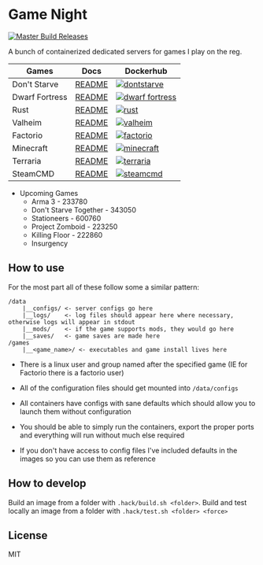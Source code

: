 # Game Night

[![Master Build Releases](https://github.com/adamveld12/gamenight/actions/workflows/master_build_release.yml/badge.svg)](https://github.com/adamveld12/gamenight/actions/workflows/master_build_release.yml)

A bunch of containerized dedicated servers for games I play on the reg.


| Games | Docs | Dockerhub |
|-|-|-|
| Don't Starve | [README](./dontstarve/README.md) | [![dontstarve](https://img.shields.io/docker/v/gamenight/dontstarve?label=gamenight%2Fdontstarve&sort=date&style=for-the-badge)](https://hub.docker.com/r/gamenight/dontstarve/tags?page=1&ordering=last_updated) |
| Dwarf Fortress | [README](./dwarf_fortress/README.md) | [![dwarf fortress](https://img.shields.io/docker/v/gamenight/dwarf_fortress?label=gamenight%2Fdwarf_fortress&sort=date&style=for-the-badge)](https://hub.docker.com/r/gamenight/dwarf_fortress/tags?page=1&ordering=last_updated) |
| Rust | [README](./rust/README.md) | [![rust](https://img.shields.io/docker/v/gamenight/rust?label=gamenight%2Frust&sort=date&style=for-the-badge)](https://hub.docker.com/r/gamenight/rust/tags?page=1&ordering=last_updated) |
| Valheim | [README](./valheim/README.md) | [![valheim](https://img.shields.io/docker/v/gamenight/valheim?label=gamenight%2Fvalheim&sort=date&style=for-the-badge)](https://hub.docker.com/r/gamenight/valheim/tags?page=1&ordering=last_updated) |
| Factorio | [README](./factorio/README.md) | [![factorio](https://img.shields.io/docker/v/gamenight/factorio?label=gamenight%2Ffactorio&sort=date&style=for-the-badge)](https://hub.docker.com/r/gamenight/factorio/tags?page=1&ordering=last_updated) |
| Minecraft | [README](./minecraft/README.md) | [![minecraft](https://img.shields.io/docker/v/gamenight/minecraft?label=gamenight%2Fminecraft&sort=date&style=for-the-badge)](https://hub.docker.com/r/gamenight/minecraft/tags?page=1&ordering=last_updated) |
| Terraria | [README](./terraria/README.md) | [![terraria](https://img.shields.io/docker/v/gamenight/terraria?label=gamenight%2Fterraria&sort=date&style=for-the-badge)](https://hub.docker.com/r/gamenight/terraria/tags?page=1&ordering=last_updated) |
| SteamCMD | [README](./steamcmd/README.md) | [![steamcmd](https://img.shields.io/docker/v/gamenight/steamcmd?label=gamenight%2Fsteamcmd&sort=date&style=for-the-badge)](https://hub.docker.com/r/gamenight/steamcmd/tags?page=1&ordering=last_updated) |

- Upcoming Games
    - Arma 3 - 233780
    - Don't Starve Together - 343050
    - Stationeers - 600760
    - Project Zomboid - 223250
    - Killing Floor - 222860
    - Insurgency

## How to use

For the most part all of these follow some a similar pattern:

```
/data
    |__configs/ <- server configs go here
    |__logs/    <- log files should appear here where necessary, otherwise logs will appear in stdout
    |__mods/    <- if the game supports mods, they would go here
    |__saves/   <- game saves are made here
/games
    |__<game_name>/ <- executables and game install lives here
```

- There is a linux user and group named after the specified game (IE for Factorio there is a factorio user)
- All of the configuration files should get mounted into `/data/configs`

- All containers have configs with sane defaults which should allow you to launch them without configuration

- You should be able to simply run the containers, export the proper ports and everything will run without much else required

- If you don't have access to config files I've included defaults in the images so you can use them as reference



## How to develop

Build an image from a folder with `.hack/build.sh <folder>`.
Build and test locally an image from a folder with `.hack/test.sh <folder> <force>`

## License

MIT
